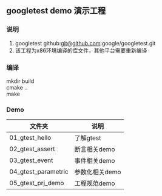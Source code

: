 ## googletest demo 演示工程

### 说明

1. googletest github:git@github.com:google/googletest.git
2. 该工程为x86环境编译的库文件，其他平台需要重新编译

### 编译
 mkdir build\
 cmake ..\
 make

### Demo
| 文件夹 | 说明 |
| --- | --- |
| 01_gtest_hello | 了解gtest |
| 02_gtest_assert | 断言相关demo |
| 03_gtest_event       | 事件相关demo |
| 04_gtest_parametric  | 参数化相关demo |
| 05_gtest_prj_demo    | 工程规范demo |
